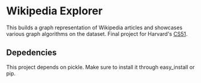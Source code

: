 Wikipedia Explorer
=================

This builds a graph representation of Wikipedia articles and showcases various graph algorithms on the dataset. Final project for Harvard's [CS51](http://cs51.seas.harvard.edu/).

Depedencies
-------------

This project depends on pickle. Make sure to install it through easy_install or pip.
